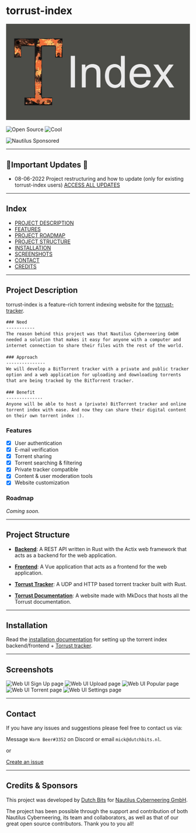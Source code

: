 # torrust-index

![README HEADER](./img/Torrust_Repo_Index_Readme_Header-20220615.jpg)

![Open Source](https://badgen.net/badge/Open%20Source/100%25/DA2CE7)
![Cool](https://badgen.net/badge/Cool/100%25/FF7F50)

![Nautilus Sponsored](https://badgen.net/badge/Sponsor/Nautilus%20Cyberneering/red)

---

## 📢Important Updates 📢

- 08-06-2022 Project restructuring and how to update (only for existing torrust-index users) [ACCESS ALL UPDATES](https://github.com/torrust/torrust-index/wiki/Project-Updates)

---

## Index

- [PROJECT DESCRIPTION](#project-description)
- [FEATURES](#features)
- [PROJECT ROADMAP](#project_roadmap)
- [PROJECT STRUCTURE](#project_structure)
- [INSTALLATION](#installation)
- [SCREENSHOTS](#screenshots)
- [CONTACT](#contact)
- [CREDITS](#credits)

---

## Project Description

torrust-index is a feature-rich torrent indexing website for the [torrust-tracker](https://github.com/torrust/torrust-tracker).

    ### Need
    -----------
    The reason behind this project was that Nautilus Cyberneering GmbH needed a solution that makes it easy for anyone with a computer and internet connection to share their files with the rest of the world.

    ### Approach
    ---------------
    We will develop a BitTorrent tracker with a private and public tracker option and a web application for uploading and downloading torrents that are being tracked by the BitTorrent tracker.
    
    ### Benefit
    --------------
    Anyone will be able to host a (private) BitTorrent tracker and online torrent index with ease. And now they can share their digital content on their own torrent index :).

### Features

- [X] User authentication
- [X] E-mail verification
- [X] Torrent sharing
- [X] Torrent searching & filtering
- [X] Private tracker compatible
- [X] Content & user moderation tools
- [X] Website customization

### Roadmap

*Coming soon.*

---

## Project Structure

- [__Backend__](https://github.com/torrust/torrust/tree/main/backend): A REST API written in Rust with the Actix web framework that acts as a backend for the web application.

- [__Frontend__](https://github.com/torrust/torrust/tree/main/frontend): A Vue application that acts as a frontend for the web application.

- [__Torrust Tracker__](https://github.com/torrust/torrust-tracker): A UDP and HTTP based torrent tracker built with Rust.

- [__Torrust Documentation__](https://github.com/torrust/torrust-documentation): A website made with MkDocs that hosts all the Torrust documentation.

---

## Installation

Read the [installation documentation](https://torrust.github.io/torrust-documentation/installation/) for setting up the torrent index backend/frontend + [Torrust tracker](https://github.com/torrust/torrust-tracker).

---

## Screenshots

![Web UI Sign Up page](img/signup.png)
![Web UI Upload page](img/upload.png)
![Web UI Popular page](img/torrents.png)
![Web UI Torrent page](img/torrent.png)
![Web UI Settings page](img/settings.png)

---

## Contact

If you have any issues and suggestions please feel free to contact us via:

Message `Warm Beer#3352` on Discord or email `mick@dutchbits.nl`.

or 

[Create an issue](https://github.com/torrust/torrust-index/issues)

---

## Credits & Sponsors

This project was developed by [Dutch Bits](https://dutchbits.nl) for [Nautilus Cyberneering GmbH](https://nautilus-cyberneering.de/).

The project has been possible through the support and contribution of both Nautilus Cyberneering, its team and collaborators, as well as that of our great open source contributors. Thank you to you all!
